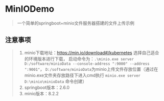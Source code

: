 # MinIODemo
> 一个简单的springboot+minio文件服务器搭建的文件上传示例

## 注意事项
> 1. minio下载地址：https://min.io/download#/kubernetes 选择自己适合的环境版本进行下载，
     启动命令为：`.\minio.exe server D:/software/minioData --console-address ":9000" --address ":9001"`，
     `D:/software/minioData`为minio上传文件存放位置（通过在minio.exe文件夹存放路径下进入cmd执行 `minio.exe server D:\minio\minioData` 命令创建）
> 2. springboot版本：2.6.0
> 3. minio版本：8.2.2
